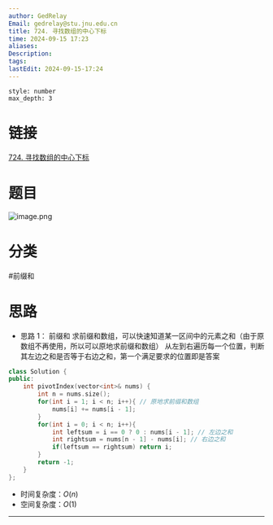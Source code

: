 ```yaml
---
author: GedRelay
Email: gedrelay@stu.jnu.edu.cn
title: 724. 寻找数组的中心下标
time: 2024-09-15 17:23
aliases: 
Description: 
tags: 
lastEdit: 2024-09-15-17:24
---
```


```toc
style: number
max_depth: 3
```

# 链接
[724. 寻找数组的中心下标](https://leetcode.cn/problems/find-pivot-index/) 

# 题目
![image.png](https://ged-pic-bed.oss-cn-guangzhou.aliyuncs.com/img/202409151723655.png)


# 分类
#前缀和 

# 思路
- 思路 1：
前缀和
求前缀和数组，可以快速知道某一区间中的元素之和（由于原数组不再使用，所以可以原地求前缀和数组）
从左到右遍历每一个位置，判断其左边之和是否等于右边之和，第一个满足要求的位置即是答案


```cpp
class Solution {
public:
    int pivotIndex(vector<int>& nums) {
        int n = nums.size();
        for(int i = 1; i < n; i++){ // 原地求前缀和数组
            nums[i] += nums[i - 1];
        }
        for(int i = 0; i < n; i++){
            int leftsum = i == 0 ? 0 : nums[i - 1]; // 左边之和
            int rightsum = nums[n - 1] - nums[i]; // 右边之和
            if(leftsum == rightsum) return i;
        }
        return -1;
    }
};
```


- 时间复杂度：${O\left( n \right)  }$ 
- 空间复杂度：${O\left( 1 \right)  }$ 


---

